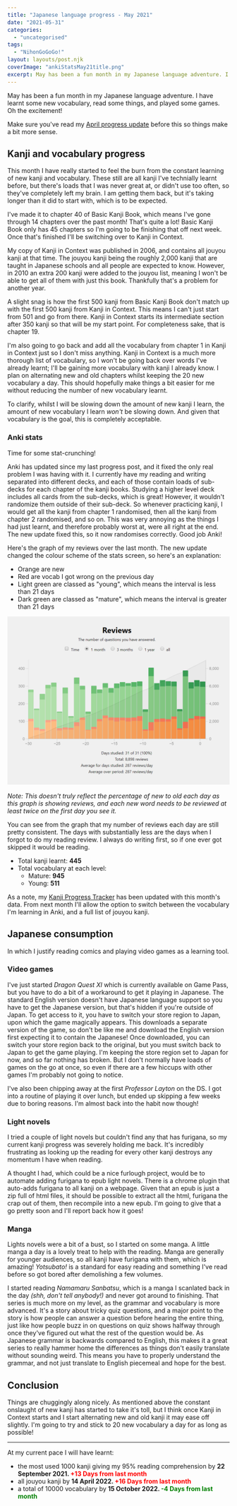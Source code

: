 ```yaml
---
title: "Japanese language progress - May 2021"
date: "2021-05-31"
categories: 
  - "uncategorised"
tags: 
  - "NihonGoGoGo!"
layout: layouts/post.njk
coverImage: "ankiStatsMay21title.png"
excerpt: May has been a fun month in my Japanese language adventure. I have learnt some new vocabulary, read some things, and played some games. Oh the excitement!
---
```


May has been a fun month in my Japanese language adventure. I have learnt some new vocabulary, read some things, and played some games. Oh the excitement!

Make sure you've read my [April progress update](/posts/2021/04/japanese-language-progress-april-2021) before this so things make a bit more sense.

## Kanji and vocabulary progress

This month I have really started to feel the burn from the constant learning of new kanji and vocabulary. These still are all kanji I've technially learnt before, but there's loads that I was never great at, or didn't use too often, so they've completely left my brain. I am getting them back, but it's taking longer than it did to start with, which is to be expected.

I've made it to chapter 40 of Basic Kanji Book, which means I've gone through 14 chapters over the past month! That's quite a lot! Basic Kanji Book only has 45 chapters so I'm going to be finishing that off next week. Once that's finished I'll be switching over to Kanji in Context.

My copy of Kanji in Context was published in 2006, and contains all jouyou kanji at that time. The jouyou kanji being the roughly 2,000 kanji that are taught in Japanese schools and all people are expected to know. However, in 2010 an extra 200 kanji were added to the jouyou list, meaning I won't be able to get all of them with just this book. Thankfully that's a problem for another year.

A slight snag is how the first 500 kanji from Basic Kanji Book don't match up with the first 500 kanji from Kanji in Context. This means I can't just start from 501 and go from there. Kanji in Context starts its intermediate section after 350 kanji so that will be my start point. For completeness sake, that is chapter 19.

I'm also going to go back and add all the vocabulary from chapter 1 in Kanji in Context just so I don't miss anything. Kanji in Context is a much more thorough list of vocabulary, so I won't be going back over words I've already learnt; I'll be gaining more vocabulary with kanji I already know. I plan on alternating new and old chapters whilst keeping the 20 new vocabulary a day. This should hopefully make things a bit easier for me without reducing the number of new vocabulary learnt.

To clarify, whilst I will be slowing down the amount of new kanji I learn, the amount of new vocabulary I learn _won't_ be slowing down. And given that vocabulary is the goal, this is completely acceptable. 

### Anki stats

Time for some stat-crunching!

Anki has updated since my last progress post, and it fixed the only real problem I was having with it. I currently have my reading and writing separated into different decks, and each of those contain loads of sub-decks for each chapter of the kanji books. Studying a higher level deck includes all cards from the sub-decks, which is great! However, it wouldn't randomize them outside of their sub-deck. So whenever practicing kanji, I would get all the kanji from chapter 1 randomised, then all the kanji from chapter 2 randomised, and so on. This was very annoying as the things I had just learnt, and therefore probably worst at, were all right at the end. The new update fixed this, so it now randomises correctly. Good job Anki!

Here's the graph of my reviews over the last month. The new update changed the colour scheme of the stats screen, so here's an explanation:
- Orange are new
- Red are vocab I got wrong on the previous day
- Light green are classed as "young", which means the interval is less than 21 days
- Dark green are classed as "mature", which means the interval is greater than 21 days

![Anki stats](images/ankiStatsMay21.png "hey")

_Note: This doesn't truly reflect the percentage of new to old each day as this graph is showing reviews, and each new word needs to be reviewed at least twice on the first day you see it._

You can see from the graph that my number of reviews each day are still pretty consistent. The days with substantially less are the days when I forgot to do my reading review. I always do writing first, so if one ever got skipped it would be reading.

- Total kanji learnt: **445**
- Total vocabulary at each level:
  - Mature: **945**
  - Young: **511**

As a note, my [Kanji Progress Tracker](/kanji-progress-tracker/) has been updated with this month's data. From next month I'll allow the option to switch between the vocabulary I'm learning in Anki, and a full list of jouyou kanji.

## Japanese consumption

In which I justify reading comics and playing video games as a learning tool.

### Video games

I've just started _Dragon Quest XI_ which is currently available on Game Pass, but you have to do a bit of a workaround to get it playing in Japanese. The standard English version doesn't have Japanese language support so you have to get the Japanese version, but that's hidden if you're outside of Japan. To get access to it, you have to switch your store region to Japan, upon which the game magically appears. This downloads a separate version of the game, so don't be like me and download the English version first expecting it to contain the Japanese! Once downloaded, you can switch your store region back to the original, but you must switch back to Japan to get the game playing. I'm keeping the store region set to Japan for now, and so far nothing has broken. But I don't normally have loads of games on the go at once, so even if there are a few hiccups with other games I'm probably not going to notice.

I've also been chipping away at the first _Professor Layton_ on the DS. I got into a routine of playing it over lunch, but ended up skipping a few weeks due to boring reasons. I'm almost back into the habit now though!

### Light novels

I tried a couple of light novels but couldn't find any that has furigana, so my current kanji progress was severely holding me back. It's incredibly frustrating as looking up the reading for every other kanji destroys any momentum I have when reading.

A thought I had, which could be a nice furlough project, would be to automate adding furigana to epub light novels. There is a chrome plugin that auto-adds furigana to all kanji on a webpage. Given that an epub is just a zip full of html files, it should be possible to extract all the html, furigana the crap out of them, then recompile into a new epub. I'm going to give that a go pretty soon and I'll report back how it goes!

### Manga

Lights novels were a bit of a bust, so I started on some manga. A little manga a day is a lovely treat to help with the reading. Manga are generally for younger audiences, so all kanji have furigana with them, which is amazing! _Yotsubato!_ is a standard for easy reading and something I've read before so got bored after demolishing a few volumes.

I started reading _Namamaru Sanbatsu_, which is a manga I scanlated back in the day _(shh, don't tell anybody!)_ and never got around to finishing. That series is much more on my level, as the grammar and vocabulary is more advanced. It's a story about tricky quiz questions, and a major point to the story is how people can answer a question before hearing the entire thing, just like how people buzz in on questions on quiz shows halfway through once they've figured out what the rest of the question would be. As Japanese grammar is backwards compared to English, this makes it a great series to really hammer home the differences as things don't easily translate without sounding weird. This means you have to properly understand the grammar, and not just translate to English piecemeal and hope for the best.

## Conclusion

Things are chuggingly along nicely. As mentioned above the constant onslaught of new kanji has started to take it's toll, but I think once Kanji in Context starts and I start alternating new and old kanji it may ease off slightly. I'm going to try and stick to 20 new vocabulary a day for as long as possible!

<hr>

At my current pace I will have learnt:
- the most used 1000 kanji giving my 95% reading comprehension by **22 September 2021. <span style="color: red;">+13 Days from last month</span>**
- all jouyou kanji by **14 April 2022. <span style="color: red;">+16 Days from last month</span>**
- a total of 10000 vocabulary by **15 October 2022. <span style="color: green;">-4 Days from last month</span>**